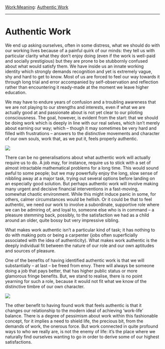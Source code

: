 [Work:](https://www.theschooloflife.com/thebookoflife/category/work/)[Meaning](https://www.theschooloflife.com/thebookoflife/category/work/meaning/): [Authentic Work](https://www.theschooloflife.com/thebookoflife/authentic-work-2/)

* * *

# Authentic Work

We end up asking ourselves, often in some distress, what we should do with our working lives because of a painful quirk of our minds: they tell us with particular clarity what they don’t enjoy doing (even if the work is well-paid and socially prestigious) but they are prone to be stubbornly confused about what would satisfy them. We have inside us an innate working identity which strongly demands recognition and yet is extremely vague, shy and hard to get to know. Most of us are forced to feel our way towards it through long trial and error accompanied by self-observation and reflection rather than encountering it ready-made at the moment we leave higher education.

We may have to endure years of confusion and a troubling awareness that we are not playing to our strengths and interests, even if what we are actually good at and passionate about is not yet clear to our piloting consciousness. The goal, however, is evident from the start: that we should be doing work which is deeply in line with our real selves, which isn’t merely about earning our way; which – though it may sometimes be very hard and filled with frustrations – answers to the distinctive movements and character of our own souls, work that, as we put it, feels properly authentic.

![](https://s-media-cache-ak0.pinimg.com/originals/27/98/25/27982509f7b9c3b1119ad8bb28179efc.jpg)

There can be no generalisations about what authentic work will actually require us to do. A job may, for instance, require us to stick with a set of almost intractable mathematical problems for a long time. This would sound awful to some people; but we may powerfully enjoy the long, slow sense of nibbling away at a major task, trying out several options before landing on an especially good solution. But perhaps authentic work will involve making many urgent and decisive financial interventions in a fast-moving, somewhat chaotic environment. While this might induce panic in some, for others, calmer circumstances would be hellish. Or it could be that to feel authentic, we need our work to involve a subordinate, supportive role where we can be admiring of, and loyal to, someone else who is in command – a pleasure stemming back, possibly, to the satisfaction we had as a child around an older, quite bossy but very impressive sibling.

What makes work authentic isn’t a particular kind of task; it has nothing to do with making pots or being a carpenter (jobs often superficially associated with the idea of authenticity). What makes work authentic is the deeply individual fit between the nature of our role and our own aptitudes and sources of pleasure.

One of the benefits of having identified authentic work is that we will substantially – at last – be freed from envy. There will always be someone doing a job that pays better, that has higher public status or more glamorous fringe benefits. But, we stand to realise, there is no point yearning for such a role, because it would not fit what we know of the distinctive timbre of our own character.

![](http://www.americansuburbx.com/wp-content/uploads/2014/11/06Shannon330standard-copy-Custom.jpg)

The other benefit to having found work that feels authentic is that it changes our relationship to the modern ideal of achieving ‘work-life’ balance. There is a degree of pessimism about work within this fashionable concept, for it implies a need to shield life, the precious bit, from the demands of work, the onerous force. But work connected in quite profound ways to who we really are, is not the enemy of life: it’s the place where we naturally find ourselves wanting to go in order to derive some of our highest satisfactions. &nbsp;
